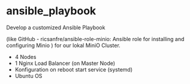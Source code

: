 # ansible_playbook

Develop a customized Ansible Playbook 

(like GitHub - ricsanfre/ansible-role-minio: Ansible role for installing and configuring Minio ) for our lokal MiniO Cluster.

-  4 Nodes
-  1 Nginx Load Balancer (on Master Node)
-  Konfiguration on reboot start service (systemd)
-  Ubuntu OS
